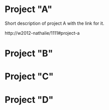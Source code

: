 <!-- TITLE: Welcome to our Wiki site for InfoArch Internal Projects!  -->
<!-- SUBTITLE: We can find here all the latest documentation for the latest versions of our internal projects  -->

# Project "A"
Short description of project A with the link for it.

http://w2012-nathalie/1111#project-a
#  Project "B"
#  Project "C"
#  Project "D"
